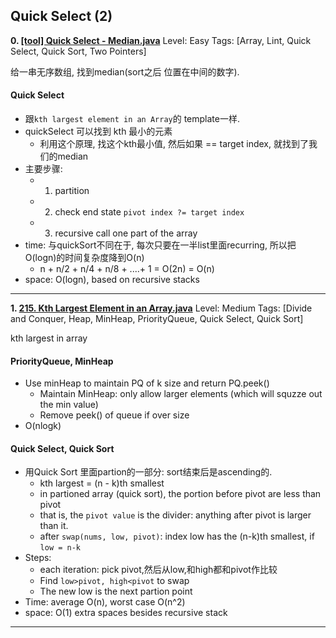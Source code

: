  
 
 
## Quick Select (2)
**0. [[tool] Quick Select - Median.java](https://github.com/awangdev/LintCode/blob/master/Java/[tool]%20Quick%20Select%20-%20Median.java)**      Level: Easy      Tags: [Array, Lint, Quick Select, Quick Sort, Two Pointers]
      

给一串无序数组, 找到median(sort之后 位置在中间的数字).

#### Quick Select
- 跟`kth largest element in an Array`的 template一样.
- quickSelect 可以找到 kth 最小的元素
    - 利用这个原理, 找这个kth最小值, 然后如果 == target index, 就找到了我们的median
- 主要步骤: 
    - 1. partition
    - 2. check end state `pivot index ?= target index`
    - 3. recursive call one part of the array 
- time: 与quickSort不同在于, 每次只要在一半list里面recurring, 所以把O(logn)的时间复杂度降到O(n)
    - n + n/2 + n/4 + n/8 + ....+ 1 = O(2n) = O(n)
- space: O(logn), based on recursive stacks




---

**1. [215. Kth Largest Element in an Array.java](https://github.com/awangdev/LintCode/blob/master/Java/215.%20Kth%20Largest%20Element%20in%20an%20Array.java)**      Level: Medium      Tags: [Divide and Conquer, Heap, MinHeap, PriorityQueue, Quick Select, Quick Sort]
      

kth largest in array

#### PriorityQueue, MinHeap
- Use minHeap to maintain PQ of k size and return PQ.peek()
    - Maintain MinHeap: only allow larger elements (which will squzze out the min value)
    - Remove peek() of queue if over size
- O(nlogk)

#### Quick Select, Quick Sort
- 用Quick Sort 里面partion的一部分: sort结束后是ascending的.
  - kth largest = (n - k)th smallest
  - in partioned array (quick sort), the portion before pivot are less than pivot
  - that is, the `pivot value` is the divider: anything after pivot is larger than it.
  - after `swap(nums, low, pivot)`: index low has the (n-k)th smallest, if `low = n-k`
- Steps:
  - each iteration: pick pivot,然后从low,和high都和pivot作比较
  - Find `low>pivot, high<pivot` to swap
  - The new low is the next partion point
- Time: average O(n), worst case O(n^2)
- space: O(1) extra spaces besides recursive stack



---

